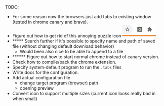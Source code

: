 TODO:

- For some reason now the browsers just add tabs to existing window (tested in chrome canary and brave).
- Figure out how to get rid of this annoying puzzle icon ![](docs/puzzle_icon.PNG)
- ***** Search further if it's possible to specify name and path of saved file (without changing default download behavior)
  - Would been also nice to be able to append to a file
- ****** Figure out how to start normal chrome instead of canary version.
- Check how to compile/pack the chrome extension.
- Specify system-default program to run the `.tabs` files
- Write docs for the configuration.
- Add actual configuration file
  - change target program (browser) path
  - opening preview
- Convert icon to support multiple sizes (current icon looks really bad in when small) 